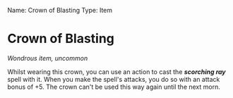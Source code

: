 Name: Crown of Blasting
Type: Item

# Crown of Blasting
_Wondrous item, uncommon_

Whilst wearing this crown, you can use an action to cast the **_scorching ray_** spell with it. When you make the spell's attacks, you do so with an attack bonus of +5. The crown can't be used this way again until the next morn.
